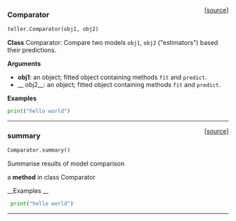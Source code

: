 <span style="float:right;">[[source]](https://github.com/Techtonique/teller/teller/explainer/comparator.py#L20)</span>

### Comparator


```python
teller.Comparator(obj1, obj2)
```


**Class** Comparator: Compare two models `obj1`, `obj2` ("estimators") based their predictions.
 
__Arguments__

- __obj1__: an object;
fitted object containing methods `fit` and `predict`.
- __
obj2__: an object;
fitted object containing methods `fit` and `predict`.

__Examples__

```python
print("hello world")
```        


----

<span style="float:right;">[[source]](https://github.com/Techtonique/teller/teller/explainer/comparator.py#L46)</span>

### summary


```python
Comparator.summary()
```


Summarise results of model comparison

a **method** in class Comparator

__Examples __

```python
 print("hello world")
```


----

